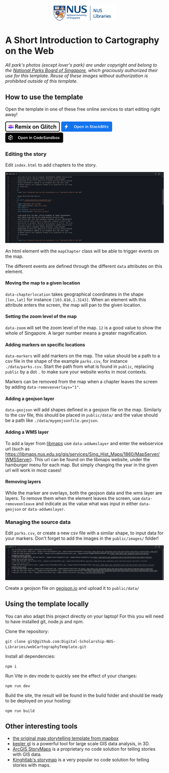<p align="center">
  <a href="https://nus.edu.sg/nuslibraries">
    <img alt="NUS Libraries" src="public/images/NUSL_logo.png" width="200" alt="NUS Libraries logo"/>
  </a>
</p>

# A Short Introduction to Cartography on the Web

*All park's photos (except lover's park) are under copyright and belong to the [National Parks Board of Singapore](https://nparks.gov.sg), which graciously authorized their use for this template. Reuse of these images without authorization is prohibited outside of this template.*

## How to use the template

Open the template in one of these free online services to start editing right away!

<a href="https://glitch.com/edit/#!/remix/futuristic-shelled-utahceratops" aria-label="Remix on Glitch">
  <img src="assets/remix-button-v2.svg" alt="Remix on Glitch" style="height: 32px;" />
</a>
<a href="https://stackblitz.com/github/Digital-Scholarship-NUS-Libraries/webCartographyTemplate?file=index.html" aria-label="Open in StackBlitz">
  <img src="assets/openInStackblitz.png" alt="Open in StackBlitz" style="height: 32px;"/>
</a>
<a href="https://codesandbox.io/s/github/Digital-Scholarship-NUS-Libraries/webCartographyTemplate" aria-label="Open in CodeSandbox">
  <img src="assets/openInCodesandbox.png" alt="Open in CodeSandbox" style="height: 32px;"/>
</a>

### Editing the story

Edit `index.html` to add chapters to the story.

<img src="assets/indexHtml.png" alt="screenshot of index.html"/>

An html element with the `mapChapter` class will be able to trigger events on the map.

The different events are defined through the different `data` attributes on this element.

#### Moving the map to a given location

`data-chapterlocation` takes geographical coordinates in the shape `[lon,lat]` for instance `[103.816,1.3143]`. When an element with this attribute enters the screen, the map will pan to the given location.

#### Setting the zoom level of the map

`data-zoom` will set the zoom level of the map. `12` is a good value to show the whole of Singapore. A larger number means a greater magnification.

#### Adding markers on specific locations

`data-markers` will add markers on the map. The value should be a path to a csv file in the shape of the example `parks.csv`, for instance `./data/parks.csv`. Start the path from what is found in `public`, replacing `public` by a dot `.` to make sure your website works in most contexts.

Markers can be removed from the map when a chapter leaves the screen by adding `data-removeoverlays="1"`.

#### Adding a geojson layer

`data-geojson` will add shapes defined in a geojson file on the map. Similarly to the csv file, this should be placed in `public/data/` and the value should be a path like `./data/mygeojsonfile.geojson`.

#### Adding a WMS layer

To add a layer from [libmaps](https://libmaps.nus.edu.sg) use `data-addwmslayer` and enter the webservice url (such as https://libmaps.nus.edu.sg/gis/services/Sing_Hist_Maps/1860/MapServer/WMSServer). This url can be found on the libmaps website, under the hamburger menu for each map. But simply changing the year in the given url will work in most cases!

#### Removing layers

While the marker are overlays, both the geojson data and the wms layer are layers. To remove them when the element leaves the screen, use `data-removeonleave` and indicate as the value what was input in either `data-geojson` or `data-addwmslayer`.

### Managing the source data

Edit `parks.csv`, or create a new csv file with a similar shape, to input data for your markers. Don't forget to add the images in the `public/images/` folder!

<img src="assets/parksCSV.png" alt="screenshot of parks.csv"/>

Create a geojson file on [geojson.io](https://geojson.io) and upload it to `public/data/`

## Using the template locally

You can also adapt this project directly on your laptop! For this you will need to have installed git, node.js and npm.

Clone the repository:

`git clone git@github.com:Digital-Scholarship-NUS-Libraries/webCartographyTemplate.git`

Install all dependencies:

`npm i`

Run Vite in dev mode to quickly see the effect of your changes:

`npm run dev`

Build the site, the result will be found in the build folder and should be ready to be deployed on your hosting:

`npm run build`

## Other interesting tools

* [the original map storytelling template from mapbox](https://github.com/mapbox/storytelling)
* [kepler gl](https://kepler.gl/) is a powerful tool for large scale GIS data analysis, in 3D.
* [ArcGIS StoryMaps](https://storymaps.arcgis.com/) is a proprietary no code solution for telling stories with GIS data.
* [Kinghtlab's storymap](https://storymap.knightlab.com/) is a very popular no code solution for telling stories with maps.
